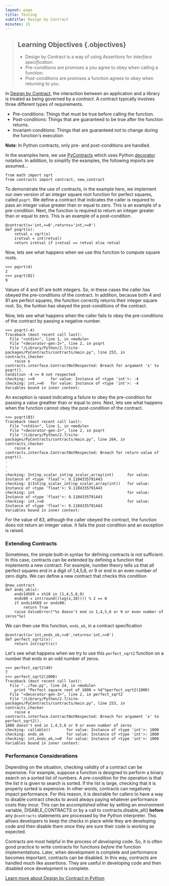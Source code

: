 ```yaml
---
layout: page
title: Testing
subtitle: Design by Contract
minutes: 15
---
```

> ## Learning Objectives {.objectives}
>
> *   Design by Contract is a way of using Assertions for _interface specification_.
> *   Pre-conditions are promises a you agree to obey when calling a function.
> *   Post-conditions are promises a function agrees to obey when returning to you.

In [Design by Contract](https://en.wikipedia.org/wiki/Design_by_contract), the interaction between an
application and a library is treated as being governed by a *contract*. A contract typically involves
three different types of requirements.

* Pre-conditions: Things that must be true before calling the function.
* Post-conditions: Things that are guaranteed to be true after the function returns.
* Invariant-conditions: Things that are guaranteed not to change during the function's execution

**Note**: In Python contracts, only pre- and post-conditions are handled.

In the examples here, we use [PyContracts](https://andreacensi.github.io/contracts/index.html#) which uses
Python [decorator](https://www.python.org/dev/peps/pep-0318) notation. In addition, to simplify the examples,
the following imports are assumed...

~~~ {.python}
from math import sqrt
from contracts import contract, new_contract
~~~

To demonstrate the use of contracts, in the example here, we implement our own version of an integer square root
function for perfect squares, called `psqrt`. We define a contract that indicates the caller is required to pass an
integer value greater than or equal to zero. This is an example of a pre-condition. Next, the function is required
to return an integer greater than or equal to zero. This is an example of a post-condition.

~~~ {.python}
@contract(x='int,>=0',returns='int,>=0')
def psqrt(x):
    retval = sqrt(x)
    iretval = int(retval)
    return iretval if iretval == retval else retval
~~~

Now, lets see what happens when we use this function to compute square roots.

~~~ {.output}
>>> pqsrt(4)
2
>>> psqrt(81)
9
~~~

Values of 4 and 81 are both integers. So, in these cases the caller has obeyed the pre-conditions of the contract.
In addition, because both 4 and 81 are perfect squares, the function correctly returns their integer square root.
So, the funtion has obeyed the post-conditions of the contract.

Now, lets see what happens when the caller fails to obey the pre-conditions of the contract by passing a negative
number.

~~~ {.output}
>>> psqrt(-4)
Traceback (most recent call last):
  File "<stdin>", line 1, in <module>
  File "<decorator-gen-2>", line 2, in psqrt
  File "/Library/Python/2.7/site-packages/PyContracts/contracts/main.py", line 253, in contracts_checker
    raise e
contracts.interface.ContractNotRespected: Breach for argument 'x' to psqrt().
Condition -4 >= 0 not respected
checking: >=0       for value: Instance of <type 'int'>: -4   
checking: int,>=0   for value: Instance of <type 'int'>: -4   
Variables bound in inner context:
~~~

An exception is raised indicating a failure to obey the pre-condition for passing a value greather than or equal to zero.
Next, lets see what happens when the function cannot obey the post-condition of the contract.

~~~ {.output}
>>> psqrt(83)
Traceback (most recent call last):
  File "<stdin>", line 1, in <module>
  File "<decorator-gen-2>", line 2, in psqrt
  File "/Library/Python/2.7/site-packages/PyContracts/contracts/main.py", line 264, in contracts_checker
    raise e
contracts.interface.ContractNotRespected: Breach for return value of psqrt().
.
.
.
checking: Int|np_scalar_int|np_scalar,array(int)      for value: Instance of <type 'float'>: 9.1104335791443   
checking: $(Int|np_scalar_int|np_scalar,array(int))   for value: Instance of <type 'float'>: 9.1104335791443   
checking: int                                         for value: Instance of <type 'float'>: 9.1104335791443   
checking: int,>=0                                     for value: Instance of <type 'float'>: 9.1104335791443   
Variables bound in inner context:
~~~

For the value of 83, although the caller obeyed the contract, the function does not
return an integer value. It fails the post-condition and an exception is raised.

### Extending Contracts

Sometimes, the simple built-in syntax for defining contracts is not sufficient. In this case, contracts can
be extended by defining a function that implements a new contract. For example, number theory tells us that
all perfect squares end in a digit of 1,4,5,6, or 9 or end in an even number of zero digits. We can define
a new contract that checks this condition

~~~ {.python}
@new_contract
def ends_ok(x):
    ends14569 = x%10 in (1,4,5,6,9)
    ends00 = int(round((log(x,10)))) % 2 == 0
    if ends14569 or ends00:
        return True
    raise ValueError("%s doesn't end in 1,4,5,6 or 9 or even number of zeros"%x)
~~~

We can then use this function, `ends_ok`, in a contract specification

~~~ {.python}
@contract(x='int,ends_ok,>=0',returns='int,>=0')
def perfect_sqrt2(x):
    return int(sqrt(x))
~~~

Let's see what happens when we try to use this `perfect_sqrt2` function on a number that ends in an
odd number of zeros.

~~~ {.output}
>>> perfect_sqrt2(49)
7
>>> perfect_sqrt2(1000)
Traceback (most recent call last):
  File "../foo.py", line 24, in <module>
    print "Perfect square root of 1000 = %d"%perfect_sqrt2(1000)
  File "<decorator-gen-3>", line 2, in perfect_sqrt2
  File "/Library/Python/2.7/site-packages/PyContracts/contracts/main.py", line 253, in contracts_checker
    raise e
contracts.interface.ContractNotRespected: Breach for argument 'x' to perfect_sqrt2().
1000 doesn't end in 1,4,5,6 or 9 or even number of zeros
checking: callable()       for value: Instance of <type 'int'>: 1000   
checking: ends_ok          for value: Instance of <type 'int'>: 1000   
checking: int,ends_ok,>=0  for value: Instance of <type 'int'>: 1000   
Variables bound in inner context:
~~~

### Performance Considerations

Depending on the situation, checking validity of a contract can be expensive. For example, suppose a function
is designed to perform a binary search on a sorted list of numbers. A pre-condition for the operation is that
the list it is given to search is sorted. If the list is large, checking that it is properly sorted is expensive.
In other words, contracts can negatively impact performance. For this reason, it is desirable for callers to
have a way to disable contract checks to avoid always paying whatever performance costs they incur. This can
be accomplished either by setting an environment variable, DISABLE_CONTRACTS or by a call to
contracts.disable_all() **before** any `@contracts` statements are processed by the Python interpreter.
This allows developers to keep the checks in place while they are developing code and then disable them once
they are sure their code is working as expected.

Contracts are most helpful in the process of _developing_ code. So, it is often good practice to write
contracts for functions _before_ the function implementations. Later, when development is complete and
performance becomes important, contracts can be disabled. In this way, contracts are handled much like
assertions. They are useful in developing code and then disabled once development is complete.

[Learn more about Design by Contract in Python](https://andreacensi.github.io/contracts/index.html#)
